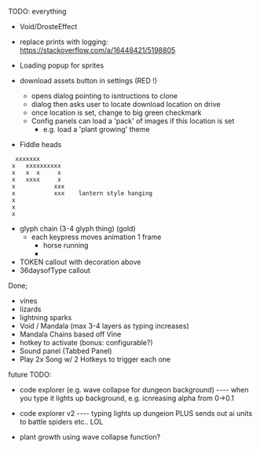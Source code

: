

TODO: everything

- Void/DrosteEffect
- replace prints with logging: https://stackoverflow.com/a/16448421/5198805

- Loading popup for sprites  

-  download assets button in settings (RED !)
   -  opens dialog pointing to isntructions to clone
   -  dialog then asks user to locate download location on drive
   -  once location is set, change to big green checkmark
   - Config panels can load a 'pack' of images if this location is set
      - e.g. load a 'plant growing' theme 
      

- Fiddle heads
```
  xxxxxxx
 x   xxxxxxxxxx
 x   x  x     x
 x   xxxx     x
 x           xxx
 x           xxx    lantern style hanging
 x
 x
 x
 ```
- glyph chain (3-4 glyph thing) (gold)
   -  each keypress moves animation 1 frame
      - horse running
      - 
- TOKEN callout with decoration above
- 36daysofType callout 


Done;
- vines
- lizards
- lightning sparks
- Void / Mandala  (max 3-4 layers as typing increases)
- Mandala Chains based off Vine
- hotkey to activate (bonus: configurable?)
- Sound panel (Tabbed Panel)
- Play 2x Song w/ 2 Hotkeys to trigger each one


future TODO:
- code explorer (e.g. wave collapse for dungeon background)
---- when you type it lights up background, e.g. icnreasing alpha from 0->0.1

- code explorer v2 
---- typing lights up dungeion PLUS sends out ai units to battle spiders etc.. LOL
 
- plant growth using wave collapse function?